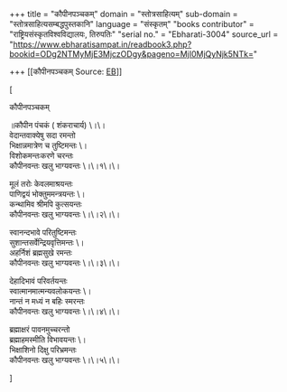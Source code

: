 +++
title = "कौपीनपञ्चकम्"
domain = "स्तोत्रसाहित्यम्"
sub-domain = "स्तोत्रसाहित्यसम्बद्धपुस्तकानि"
language = "संस्कृतम्"
"books contributor" = "राष्ट्रियसंस्कृतविश्वविद्यालयः, तिरुपतिः"
"serial no." = "Ebharati-3004"
source_url = "https://www.ebharatisampat.in/readbook3.php?bookid=ODg2NTMyMjE3MjczODgy&pageno=MjI0MjQyNjk5NTk="

+++
[[कौपीनपञ्चकम्	Source: [EB](https://www.ebharatisampat.in/readbook3.php?bookid=ODg2NTMyMjE3MjczODgy&pageno=MjI0MjQyNjk5NTk=)]]

\[




कौपीनपञ्चकम्


॥कौपीन पंचकं ( शंकराचार्य) \।\।  
वेदान्तवाक्येषु सदा रमन्तो  
भिक्षान्नमात्रेण च तुष्टिमन्तः \।  
विशोकमन्तःकरणे चरन्तः  
कौपीनवन्तः खलु भाग्यवन्तः \।\।१\।\।  

मूलं तरोः केवलमाश्रयन्तः  
पाणिद्वयं भोक्तुममन्त्रयन्तः \।  
कन्थामिव श्रीमपि कुत्सयन्तः  
कौपीनवन्तः खलु भाग्यवन्तः \।\।२\।\।  

स्वानन्दभावे परितुष्टिमन्तः  
सुशान्तसर्वेन्द्रियवृत्तिमन्तः \।  
अहर्निशं ब्रह्मसुखे रमन्तः  
कौपीनवन्तः खलु भाग्यवन्तः \।\।३\।\।  

देहादिभावं परिवर्तयन्तः  
स्वात्मानमात्मन्यवलोकयन्तः \।  
नान्तं न मध्यं न बहिः स्मरन्तः  
कौपीनवन्तः खलु भाग्यवन्तः \।\।४\।\।  

ब्रह्माक्षरं पावनमुच्चरन्तो  
ब्रह्माहमस्मीति विभावयन्तः \।  
भिक्षाशिनो दिक्षु परिभ्रमन्तः  
कौपीनवन्तः खलु भाग्यवन्तः \।\।५\।\।  





\]
